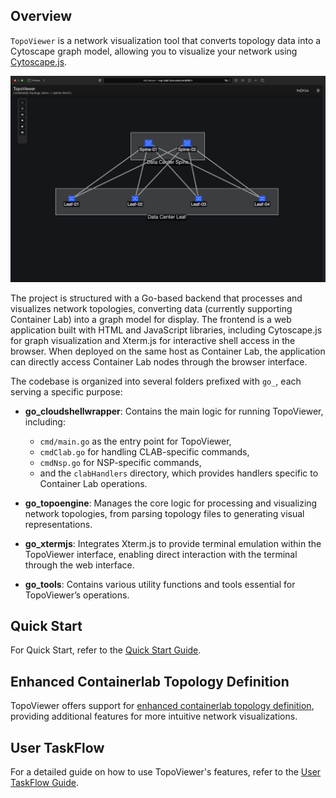 ## Overview

`TopoViewer` is a network visualization tool that converts topology data into a Cytoscape graph model, allowing you to visualize your network using [Cytoscape.js](https://js.cytoscape.org).

![Group Visualization](./docs/containerlab-topology-definition-enhancement/containerlab-topology-definition-group.png)


The project is structured with a Go-based backend that processes and visualizes network topologies, converting data (currently supporting Container Lab) into a graph model for display. The frontend is a web application built with HTML and JavaScript libraries, including Cytoscape.js for graph visualization and Xterm.js for interactive shell access in the browser. When deployed on the same host as Container Lab, the application can directly access Container Lab nodes through the browser interface.

The codebase is organized into several folders prefixed with `go_`, each serving a specific purpose:

- **go_cloudshellwrapper**: Contains the main logic for running TopoViewer, including:
  - `cmd/main.go` as the entry point for TopoViewer,
  - `cmdClab.go` for handling CLAB-specific commands,
  - `cmdNsp.go` for NSP-specific commands,
  - and the `clabHandlers` directory, which provides handlers specific to Container Lab operations.

- **go_topoengine**: Manages the core logic for processing and visualizing network topologies, from parsing topology files to generating visual representations.

- **go_xtermjs**: Integrates Xterm.js to provide terminal emulation within the TopoViewer interface, enabling direct interaction with the terminal through the web interface.

- **go_tools**: Contains various utility functions and tools essential for TopoViewer’s operations.


## Quick Start
For Quick Start, refer to the [Quick Start Guide](https://github.com/asadarafat/topoViewer/blob/development/docs/quickstart/quickstart.md).


## Enhanced Containerlab Topology Definition

TopoViewer offers support for [enhanced containerlab topology definition](docs/containerlab-topology-definition-enhancement/readme.md), providing additional features for more intuitive network visualizations.

## User TaskFlow

For a detailed guide on how to use TopoViewer's features, refer to the [User TaskFlow Guide](https://github.com/asadarafat/topoViewer/blob/development/docs/user-taskflow/readme.md).
